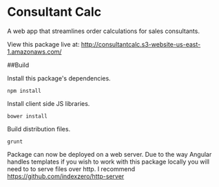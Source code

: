 # Consultant Calc

A web app that streamlines order calculations for sales consultants.

View this package live at: http://consultantcalc.s3-website-us-east-1.amazonaws.com/


##Build

Install this package's dependencies.

    npm install

Install client side JS libraries.

    bower install
    
Build distribution files.

    grunt


Package can now be deployed on a web server.  Due to the way Angular handles templates if you wish to work with this package locally you will need to to serve files over http.  I recommend https://github.com/indexzero/http-server
